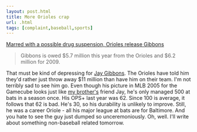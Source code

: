 ```yaml
---
layout: post.html
title: More Orioles crap
url: .html
tags: [complaint,baseball,sports]
---
```

[Marred with a possible drug suspension, Orioles release Gibbons](http://sports.espn.go.com/mlb/spring2008/news/story?id=3320730)

> Gibbons is owed $5.7 million this year from the Orioles and $6.2 million for 2009.

That must be kind of depressing for [Jay Gibbons](http://www.baseball-reference.com/g/gibboja01.shtml). The Orioles have told him they'd rather just throw away $11 million than have him on their team. I'm not terribly sad to see him go. Even though his picture in MLB 2005 for the Gamecube looks just like [my brother's](http://srenaut.blogspot.com/) friend Jay, he's only managed 500 at bats in a season once. His OPS+ last year was 62. Since 100 is average, it follows that 62 is bad. He's 30, so his durability is unlikely to improve. Still, he was a career Oriole - all his major league at bats are for Baltimore. And you hate to see the guy just dumped so unceremoniously. Oh, well. I'll write about something non-baseball related tomorrow.
